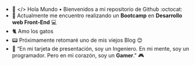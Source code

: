 - 👋 </> Hola Mundo • Bienvenidos a mi repositorio de Github :octocat:
- 🌱 Actualmente me encuentro realizando un <b>Bootcamp</b> en <b>Desarrollo web Front-End</b> :computer:
- :cat2: Amo los gatos
- :pager: Próximamente retomaré uno de mis viejos Blog :blush:
- :rocket: “En mi tarjeta de presentación, soy un Ingeniero. En mi mente, soy un programador. Pero en mi corazón, soy un <b>Gamer</b>." 🎮
